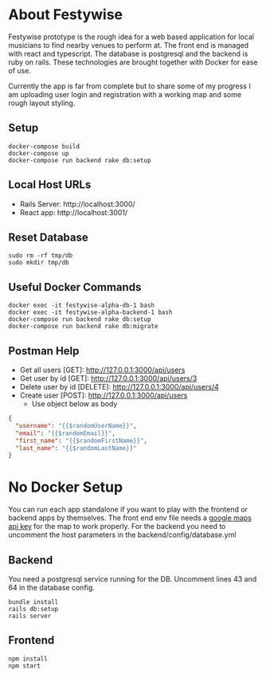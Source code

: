 # About Festywise
Festywise prototype is the rough idea for a web based application for local musicians to find nearby venues to perform at. The front end is managed with react and typescript. The database is postgresql and the backend is ruby on rails. These technologies are brought together with Docker for ease of use.

Currently the app is far from complete but to share some of my progress I am uploading user login and registration with a working map and some rough layout styling.

## Setup
```
docker-compose build
docker-compose up
docker-compose run backend rake db:setup
```

## Local Host URLs
- Rails Server: http://localhost:3000/
- React app: http://localhost:3001/

## Reset Database
```
sudo rm -rf tmp/db
sudo mkdir tmp/db
```

## Useful Docker Commands
```
docker exec -it festywise-alpha-db-1 bash
docker exec -it festywise-alpha-backend-1 bash
docker-compose run backend rake db:setup
docker-compose run backend rake db:migrate
```

## Postman Help
- Get all users [GET]: http://127.0.0.1:3000/api/users
- Get user by id [GET]: http://127.0.0.1:3000/api/users/3
- Delete user by id [DELETE]: http://127.0.0.1:3000/api/users/4
- Create user [POST]: http://127.0.0.1:3000/api/users
  - Use object below as body
```json
{
  "username": "{{$randomUserName}}",
  "email": "{{$randomEmail}}",
  "first_name": "{{$randomFirstName}}",
  "last_name": "{{$randomLastName}}"
}
```

# No Docker Setup
You can run each app standalone if you want to play with the frontend or backend apps by themselves. The front end env file needs a [google maps api key](https://developers.google.com/maps/documentation/javascript/get-api-key) for the map to work properly. For the backend you need to uncomment the host parameters in the backend/config/database.yml

## Backend
You need a postgresql service running for the DB. Uncomment lines 43 and 64 in the database config.
```
bundle install
rails db:setup
rails server
```

## Frontend
```
npm install
npm start
```